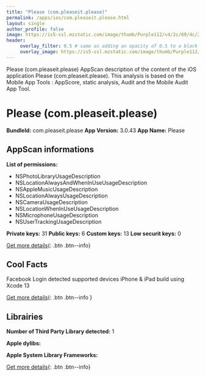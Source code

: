 ```yaml
---
title: "Please (com.pleaseit.please)"
permalink: /apps/ios/com.pleaseit.please.html
layout: single
author_profile: false
image: https://is5-ssl.mzstatic.com/image/thumb/Purple112/v4/2c/69/4c/2c694cd8-7162-86ea-4742-7ce3316b2bda/AppIcon-0-0-1x_U007emarketing-0-0-0-10-0-0-sRGB-0-0-0-GLES2_U002c0-512MB-85-220-0-0.png/512x512bb.jpg
header: 
     overlay_filter: 0.5 # same as adding an opacity of 0.5 to a black background
     overlay_image: https://is5-ssl.mzstatic.com/image/thumb/Purple112/v4/2c/69/4c/2c694cd8-7162-86ea-4742-7ce3316b2bda/AppIcon-0-0-1x_U007emarketing-0-0-0-10-0-0-sRGB-0-0-0-GLES2_U002c0-512MB-85-220-0-0.png/512x512bb.jpg
---
```

Please (com.pleaseit.please) AppScan description of the content of the iOS application Please (com.pleaseit.please). This analysis is based on the Mobile App Tools : AppScore, static analysis, Audit and the Mobile Audit App Tool.

# Please (com.pleaseit.please)

**BundleId:** com.pleaseit.please
**App Version:** 3.0.43
**App Name:** Please


## AppScan informations 

**List of permissions:** 
- NSPhotoLibraryUsageDescription
- NSLocationAlwaysAndWhenInUseUsageDescription
- NSAppleMusicUsageDescription
- NSLocationAlwaysUsageDescription
- NSCameraUsageDescription
- NSLocationWhenInUseUsageDescription
- NSMicrophoneUsageDescription
- NSUserTrackingUsageDescription
  
  
**Private keys:** 31
**Public keys:** 6
**Custom keys:** 13
**Low securit keys:** 0
  
[Get more details](/pricing.html){: .btn .btn--info}

## Cool Facts

Facebook Login detected
supported devices iPhone & iPad
build using Xcode 13
  
[Get more details](/pricing.html){: .btn .btn--info }

## Librairies 
**Number of Third Party Library detected:** 1


**Apple dylibs:**


**Apple System Library Frameworks:**


  
[Get more details](/pricing.html){: .btn .btn--info}

